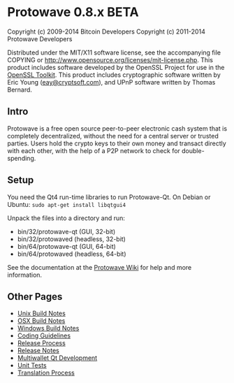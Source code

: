 Protowave 0.8.x BETA
====================

Copyright (c) 2009-2014 Bitcoin Developers
Copyright (c) 2011-2014 Protowave Developers

Distributed under the MIT/X11 software license, see the accompanying
file COPYING or http://www.opensource.org/licenses/mit-license.php.
This product includes software developed by the OpenSSL Project for use in the [OpenSSL Toolkit](http://www.openssl.org/). This product includes
cryptographic software written by Eric Young ([eay@cryptsoft.com](mailto:eay@cryptsoft.com)), and UPnP software written by Thomas Bernard.


Intro
---------------------
Protowave is a free open source peer-to-peer electronic cash system that is
completely decentralized, without the need for a central server or trusted
parties.  Users hold the crypto keys to their own money and transact directly
with each other, with the help of a P2P network to check for double-spending.


Setup
---------------------
You need the Qt4 run-time libraries to run Protowave-Qt. On Debian or Ubuntu:
	`sudo apt-get install libqtgui4`

Unpack the files into a directory and run:

- bin/32/protowave-qt (GUI, 32-bit)
- bin/32/protowaved (headless, 32-bit)
- bin/64/protowave-qt (GUI, 64-bit)
- bin/64/protowaved (headless, 64-bit)

See the documentation at the [Protowave Wiki](http://protowave.info)
for help and more information.


Other Pages
---------------------
- [Unix Build Notes](build-unix.md)
- [OSX Build Notes](build-osx.md)
- [Windows Build Notes](build-msw.md)
- [Coding Guidelines](coding.md)
- [Release Process](release-process.md)
- [Release Notes](release-notes.md)
- [Multiwallet Qt Development](multiwallet-qt.md)
- [Unit Tests](unit-tests.md)
- [Translation Process](translation_process.md)
